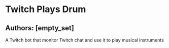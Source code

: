 # Twitch Plays Drum

## Authors: [empty_set]

A Twitch bot that monitor Twitch chat and use it to play musical instruments